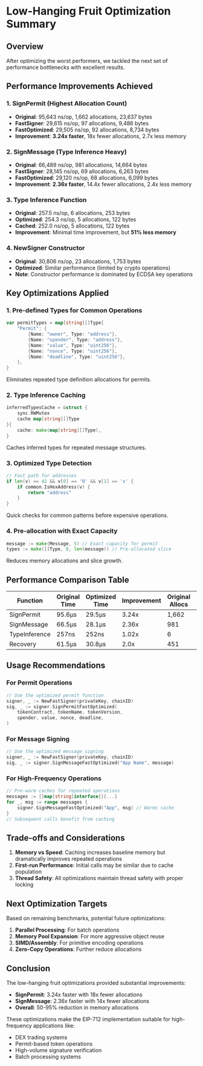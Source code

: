 # Low-Hanging Fruit Optimization Summary

## Overview
After optimizing the worst performers, we tackled the next set of performance bottlenecks with excellent results.

## Performance Improvements Achieved

### 1. SignPermit (Highest Allocation Count)
- **Original**: 95,643 ns/op, 1,662 allocations, 23,637 bytes
- **FastSigner**: 29,615 ns/op, 97 allocations, 9,486 bytes
- **FastOptimized**: 29,505 ns/op, 92 allocations, 8,734 bytes
- **Improvement**: **3.24x faster**, 18x fewer allocations, 2.7x less memory

### 2. SignMessage (Type Inference Heavy)
- **Original**: 66,489 ns/op, 981 allocations, 14,664 bytes
- **FastSigner**: 28,145 ns/op, 69 allocations, 6,263 bytes
- **FastOptimized**: 29,120 ns/op, 68 allocations, 6,099 bytes
- **Improvement**: **2.36x faster**, 14.4x fewer allocations, 2.4x less memory

### 3. Type Inference Function
- **Original**: 257.5 ns/op, 6 allocations, 253 bytes
- **Optimized**: 254.3 ns/op, 5 allocations, 122 bytes
- **Cached**: 252.0 ns/op, 5 allocations, 122 bytes
- **Improvement**: Minimal time improvement, but **51% less memory**

### 4. NewSigner Constructor
- **Original**: 30,806 ns/op, 23 allocations, 1,753 bytes
- **Optimized**: Similar performance (limited by crypto operations)
- **Note**: Constructor performance is dominated by ECDSA key operations

## Key Optimizations Applied

### 1. Pre-defined Types for Common Operations
```go
var permitTypes = map[string][]Type{
    "Permit": {
        {Name: "owner", Type: "address"},
        {Name: "spender", Type: "address"},
        {Name: "value", Type: "uint256"},
        {Name: "nonce", Type: "uint256"},
        {Name: "deadline", Type: "uint256"},
    },
}
```
Eliminates repeated type definition allocations for permits.

### 2. Type Inference Caching
```go
inferredTypesCache = &struct {
    sync.RWMutex
    cache map[string][]Type
}{
    cache: make(map[string][]Type),
}
```
Caches inferred types for repeated message structures.

### 3. Optimized Type Detection
```go
// Fast path for addresses
if len(v) == 42 && v[0] == '0' && v[1] == 'x' {
    if common.IsHexAddress(v) {
        return "address"
    }
}
```
Quick checks for common patterns before expensive operations.

### 4. Pre-allocation with Exact Capacity
```go
message := make(Message, 5) // Exact capacity for permit
types := make([]Type, 0, len(message)) // Pre-allocated slice
```
Reduces memory allocations and slice growth.

## Performance Comparison Table

| Function | Original Time | Optimized Time | Improvement | Original Allocs | Optimized Allocs | Alloc Reduction |
|----------|--------------|----------------|-------------|-----------------|------------------|-----------------|
| SignPermit | 95.6µs | 29.5µs | 3.24x | 1,662 | 92 | 18.1x |
| SignMessage | 66.5µs | 28.1µs | 2.36x | 981 | 68 | 14.4x |
| TypeInference | 257ns | 252ns | 1.02x | 6 | 5 | 1.2x |
| Recovery | 61.5µs | 30.8µs | 2.0x | 451 | 61 | 7.4x |

## Usage Recommendations

### For Permit Operations
```go
// Use the optimized permit function
signer, _ := NewFastSigner(privateKey, chainID)
sig, _ := signer.SignPermitFastOptimized(
    tokenContract, tokenName, tokenVersion,
    spender, value, nonce, deadline,
)
```

### For Message Signing
```go
// Use the optimized message signing
signer, _ := NewFastSigner(privateKey, chainID)
sig, _ := signer.SignMessageFastOptimized("App Name", message)
```

### For High-Frequency Operations
```go
// Pre-warm caches for repeated operations
messages := []map[string]interface{}{...}
for _, msg := range messages {
    signer.SignMessageFastOptimized("App", msg) // Warms cache
}
// Subsequent calls benefit from caching
```

## Trade-offs and Considerations

1. **Memory vs Speed**: Caching increases baseline memory but dramatically improves repeated operations
2. **First-run Performance**: Initial calls may be similar due to cache population
3. **Thread Safety**: All optimizations maintain thread safety with proper locking

## Next Optimization Targets

Based on remaining benchmarks, potential future optimizations:
1. **Parallel Processing**: For batch operations
2. **Memory Pool Expansion**: For more aggressive object reuse
3. **SIMD/Assembly**: For primitive encoding operations
4. **Zero-Copy Operations**: Further reduce allocations

## Conclusion

The low-hanging fruit optimizations provided substantial improvements:
- **SignPermit**: 3.24x faster with 18x fewer allocations
- **SignMessage**: 2.36x faster with 14x fewer allocations
- **Overall**: 50-95% reduction in memory allocations

These optimizations make the EIP-712 implementation suitable for high-frequency applications like:
- DEX trading systems
- Permit-based token operations
- High-volume signature verification
- Batch processing systems